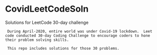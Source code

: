 # CovidLeetCodeSoln
Solutions for LeetCode 
30-day challenge 

     During April-2020, entire world was under Covid-19 lockdown.  Leet code conducted 30-day Coding Challenge to encourage coders to hone their problem solving skills.

     This repo includes solutions for those 30 problems.
